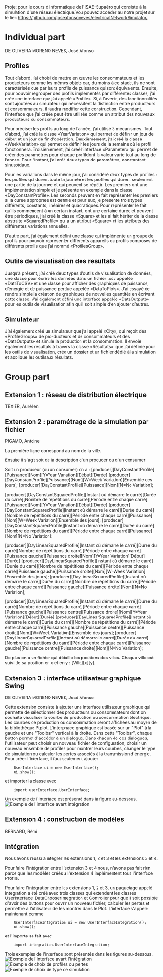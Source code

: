 Projet pour le cours d'Informatique de l'ISAE-Supaéro qui consiste à la simulation d'une réseau électrique.Vou pouvez accéder au notre projet sur le lien https://github.com/joseafonsoneves/electricalNetworkSimulator/

# Individual part
DE OLIVEIRA MORENO NEVES, José Afonso

## Profiles

Tout d’abord, j’ai choisi de mettre en œuvre les consommateurs et les producteurs comme les mêmes objets car, du moins à ce stade, ils ne sont caractérisés que par leurs profils de puissance quisont équivalents. Ensuite, pour pouvoir regrouper des profils implementés par différentes classes, j’ai créé une interface que j’ai appelé «Profile». Si, à l’avenir, des fonctionnalités sont ajoutées au simulateur qui nécessitent la distinction entre producteurs et consommateurs, il faudra modifier cette construction. Cependant, l’interface que j’ai créée peut être utilisée comme un attribut des nouveaux producteurs ou consommateurs.

Pour préciser les profils au long de l’année, j’ai utilisé 3 mécanismes. Tout d’abord, j’ai créé la classe «YearVariation» qui permet de définir un jour de début et un jour de fin d’opération. Deuxièmement, j’ai créé la classe «WeekVariation» qui permet de définir les jours de la semaine où le profil fonctionnera. Troisièmement, j’ai créé l’interface «Parameter» qui permet de créer des paramètres pour chaque profildont la valeur varie tout au long de l’année. Pour l’instant, j’ai créé deux types de paramètres, constantset sinusoïdaux.

Pour les variations dans le même jour, j’ai considéré deux types de profiles : les profiles qui durent toute la journée et les profiles qui durent seulement une partie de la journée et qui peuvent se répétir. Les premiers ont une implémentation simple et je présente un exemple dans la classe «DayConstantProfile». Les seconds peuvent en fait représenter les premiers si la durée appropriée est définie et pour eux, je présente trois types différents, constants, linéaires et quadratiques. Pour représenter le fait qu’ils commencent à un certain instant, ont une certaine durée et peuvent être périodiques, j’ai créé la classe «Square» et les ai fait hériter de la classe abstraite «SquaredProfile» qui a un attribut «Square» et les attributs des différentes variations annuelles.

D’autre part, j’ai également défini une classe qui implémente un groupe de profils pour pouvoir représenter différents appareils ou profils composés de différents profils que j’ai nommé «ProfilesGroup».

## Outils de visualisation des résultats

Jusqu’à présent, j’ai créé deux types d’outils de visualisation de données, une classe pour écrire les données dans un fichier .csv appelée «DataToCSV» et une classe pour afficher des graphiques de puissance, d’énergie et de puissance perdue appelée «DataToPlots». J’ai essayé de rendre simple la création de graphiques de nouvelles quantités en écrivant cette classe. J’ai également défini une interface appelée «DataOutputs» pour les outils de visualisation afin qu’il soit simple d’en ajouter d’autres.

## Simulateur

J’ai également créé un simulateur que j’ai appelé «City», qui reçoit des «ProfileGroups» de pro-ducteurs et de consommateurs et des «DataOutputs» et simule la production et la consommation. Il envoie également les résultats à travers la classe «Résultats», que j’ai définie pour les outils de visualisation, crée un dossier et un fichier dédié à la simulation et applique les outilsaux résultats.

# Group part

## Extension 1 : réseau de distribution électrique
TEXIER, Aurélien

## Extension 2 : paramétrage de la simulation par fichier
PIGAMO, Antoine

La première ligne correspond au nom de la ville.

Ensuite il s'agit soit de la description d'un producer ou d'un consumer

Soit un produceur (ou un consumer) on a : 
[producer][DayConstantProfile][Puissance][Nom][Y=Year Variation][Début][Durée]
[producer][DayConstantProfile][Puissance][Nom][W=Week Variation][Ensemble des jours];
[producer][DayConstantProfile][Puissance][Nom][N=No Variation];

[producer][DayConstantSquaredProfile][Instant où démarre le carré][Durée du carré][Nombre de répétitions du carré][Période entre chaque carré][Puissance][Nom][Y=Year Variation][Début][Durée]
[producer][DayConstantSquaredProfile][Instant où démarre le carré][Durée du carré][Nombre de répétitions du carré][Période entre chaque carré][Puissance][Nom][W=Week Variation][Ensemble des jours];
[producer][DayConstantSquaredProfile][Instant où démarre le carré][Durée du carré][Nombre de répétitions du carré][Période entre chaque carré][Puissance][Nom][N=No Variation];

[producer][DayLinearSquaredProfile][Instant où démarre le carré][Durée du carré][Nombre de répétitions du carré][Période entre chaque carré][Puissance gauche][Puissance droite][Nom][Y=Year Variation][Début][Durée]
[producer][DayLinearSquaredProfile][Instant où démarre le carré][Durée du carré][Nombre de répétitions du carré][Période entre chaque carré][Puissance gauche][Puissance droite][Nom][W=Week Variation][Ensemble des jours];
[producer][DayLinearSquaredProfile][Instant où démarre le carré][Durée du carré][Nombre de répétitions du carré][Période entre chaque carré][Puissance gauche][Puissance droite][Nom][N=No Variation];

[producer][DayLinearSquaredProfile][Instant où démarre le carré][Durée du carré][Nombre de répétitions du carré][Période entre chaque carré][Puissance gauche][Puissance centre][Puissance droite][Nom][Y=Year Variation][Début][Durée]
[producer][DayLinearSquaredProfile][Instant où démarre le carré][Durée du carré][Nombre de répétitions du carré][Période entre chaque carré][Puissance gauche][Puissance centre][Puissance droite][Nom][W=Week Variation][Ensemble des jours];
[producer][DayLinearSquaredProfile][Instant où démarre le carré][Durée du carré][Nombre de répétitions du carré][Période entre chaque carré][Puissance gauche][Puissance centre][Puissance droite][Nom][N=No Variation];


De plus on a un fichier qui détaille les positions des villes.
Chaque ville est suivi de sa position en x et en y : [Ville][x][y].

## Extension 3 : interface utilisateur graphique Swing
DE OLIVEIRA MORENO NEVES, José Afonso

Cette extension consiste à ajouter une interface utilisateur graphique qui permette de sélectionner des producteurs ou consommateurs dont on souhaite visualiser la courbe de production ou consommation électrique. Les courbes de production ou consommation seront affichées au moyen de la bibliothèque Ptplot. L'interphace graphique est basée sur un "Plot" à la gauche et une "Toolbar" vertical à la droite. Dans cette "Toolbar", chaque button permet d'accéder à un dialogue. Dans chacun de ces dialogues, l'utilisateur peut choisir un nouveau fichier de configuration, choisir un nouveau ensemble de profiles pour montrer leurs courbes, changer le type de simulation ou calculer les pertes associés à la transmission d'énergie.
Pour créer l'interface, il faut seulement ajouter
```
    UserInterface ui = new UserInterface();
    ui.show();
```
et importer la classe avec
```
    import userInterface.UserInterface;
```
Un exemple de l'interface est présenté dans la figure au-dessous.
![Exemple de l'interface avant intégration](/images/interfaceExample.png)

## Extension 4 : construction de modèles
BERNARD, Rémi

## Intégration

Nous avons réussi à intégrer les extensions 1, 2 et 3 et les extensions 3 et 4.

Pour faire l'intégration entre l'extension 3 et 4 nous, n'avons pas fait rien parce que les modèles créés à l'extension 4 implémentent tous l'interface Profile.

Pour faire l'intégration entre les extensions 1, 2 et 3, un paquetage appelé integration a été créé avec trois classes qui extendent les classes UserInterface, DataChooserIntegration et Controller pour que il soit possible d'avoir des buttons pour ouvrir un nouveau fichier, calculer les pertes et permettre à l'utilisateur de les montrer dans le Plot.
L'interface s'appele maintenant comme
```
    UserInterfaceIntegration ui = new UserInterfaceIntegration();
    ui.show();
```
et l'importe se fait avec
```
    import integration.UserInterfaceIntegration;
```
Trois exemples de l'interface sont présentés dans les figures au-dessous.
![Exemple de l'interface avant l'intégration](/images/interfaceIntegrationExample.png)
![Exemple de choix de profiles ou pertes](/images/interfaceIntegrationProfilesChoice.png)
![Exemple de choix de type de simulation](/images/interfaceIntegrationTypeChoice.png)